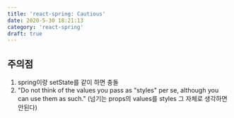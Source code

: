 ```yaml
---
title: 'react-spring: Cautious'
date: 2020-5-30 18:21:13
category: 'react-spring'
draft: true
---
```


## 주의점

1. spring이랑 setState를 같이 하면 충돌
2. "Do not think of the values you pass as "styles" per se, although you can use them as such."
   (넘기는 props의 values를 styles 그 자체로 생각하면 안된다)
